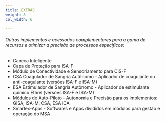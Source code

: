 ```yaml
---
title: EXTRAS
weight: 8
col_width: 6

---
```

###### Outros implementos e acessórios complementares para a gama de recursos e otimizar a precisão de processos específicos:

* Caneca Inteligente
* Capa de Proteção para ISA-F
* Módulo de Conectividade e Sensoriamento para CIS-F
* CSA Coagulador de Sangria Autônomo - Aplicador de coagulante ou anti-coagulante (versões ISA-F e ISA-M)
* ESA Estimulador de Sangria Autônomo - Aplicador de estimulante químico Ethrel (versões ISA-F e ISA-M)
* Módulos de Auto-Piloto - Autonomia e Precisão para os implementos: GISA, ISA-M, CSA, ESA ICA
* Smartex-Apps - Softwares e Apps divididos em módulos para gestão e operação do MSA